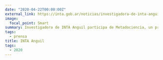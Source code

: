 ```yaml
---
date: "2020-04-22T00:00:00Z"
external_link: https://inta.gob.ar/noticias/investigadora-de-inta-anguil-participa-de-metadociencia-un-proyecto-para-capacitar-a-docentes-en-educacion-virtual-0
image:
  focal_point: Smart
summary: Investigadora de INTA Anguil participa de Metadociencia, un proyecto para capacitar a docentes en educación virtual 
tags:
  - prensa
title: INTA Anguil
tags:
  - 2020
---
```

